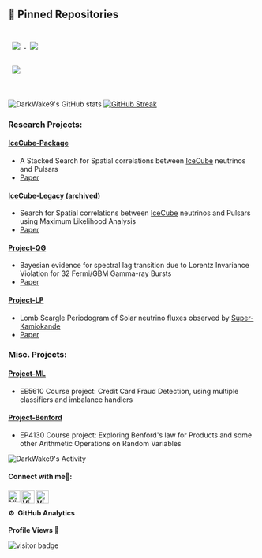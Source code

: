 ## 📌 Pinned Repositories
<p>
<br>

<a href="https://github.com/DarkWake9/IceCube-Package">
  <img align="center" style="margin:0.5rem" src="https://github-readme-stats.vercel.app/api/pin/?username=DarkWake9&repo=IceCube-Package&title_color=ffffff&text_color=c9cacc&icon_color=4AB197&bg_color=1A2B34" />
</a>

<be>

<a href="https://github.com/DarkWake9/Project-QG">
  <img align="center" style="margin:0.5rem" src="https://github-readme-stats.vercel.app/api/pin/?username=DarkWake9&repo=Project-QG&title_color=ffffff&text_color=c9cacc&icon_color=4AB197&bg_color=1A2B34" />
</a>

<br>
<br>

<a href="https://github.com/DarkWake9/Project-LP">
  <img align="center" style="margin:0.5rem" src="https://github-readme-stats.vercel.app/api/pin/?username=DarkWake9&repo=Project-LP&title_color=ffffff&text_color=c9cacc&icon_color=4AB197&bg_color=1A2B34" />
</a>

</p>
<br>

<p align="center">
    
![DarkWake9's GitHub stats](https://github-readme-stats.vercel.app/api?username=DarkWake9&show_icons=true&theme=cobalt)        [![GitHub Streak](https://github-readme-streak-stats.herokuapp.com?user=DarkWake9&theme=cobalt)](https://git.io/streak-stats)

</p>
<!--## My ➡︎ [Github Pages](https://DarkWake9.github.io/My-Github-Pages/)
- [All ➤ Github Project](https://github.com/DarkWake9?tab=repositories)-->


### Research Projects:

#### [IceCube-Package](https://github.com/DarkWake9/IceCube-Package)
- A Stacked Search for Spatial correlations between [IceCube](https://icecube.wisc.edu/) neutrinos and Pulsars
- [Paper](https://arxiv.org/abs/2306.03427)


#### [IceCube-Legacy (archived)](https://github.com/DarkWake9/Project-IceCube-Legacy)
- Search for Spatial correlations between [IceCube](https://icecube.wisc.edu/) neutrinos and Pulsars using Maximum Likelihood Analysis
- [Paper](https://doi.org/10.1088/1475-7516/2022/12/002)

#### [Project-QG](https://github.com/DarkWake9/Project-QG)
- Bayesian evidence for spectral lag transition due to Lorentz Invariance Violation for 32 Fermi/GBM Gamma-ray Bursts
- [Paper](https://doi.org/10.1016/j.jheap.2023.10.001)

#### [Project-LP](https://github.com/DarkWake9/Project-LP)
- Lomb Scargle Periodogram of Solar neutrino fluxes observed by [Super-Kamiokande](https://www-sk.icrr.u-tokyo.ac.jp/en/sk/)
- [Paper](https://arxiv.org/abs/2402.11258)

### Misc. Projects:

#### [Project-ML](https://github.com/DarkWake9/Project-ML)
- EE5610 Course project: Credit Card Fraud Detection, using multiple classifiers and imbalance handlers

#### [Project-Benford](https://github.com/DarkWake9/Project-Benford)
- EP4130 Course project: Exploring Benford's law for Products and some other Arithmetic Operations on Random Variables


![DarkWake9's Activity](https://github-readme-activity-graph.vercel.app/graph?username=DarkWake9&custom_title=Darkwake9's%20%20Activity&bg_color=0D1117&color=7F3FBF&line=7F3FBF&point=7F3FBF&area_color=FFFFFF&title_color=FFFFFF&area=true)


<h4> Connect with me🤝: <h4>
  </hr>
  <a href="https://www.linkedin.com/in/vibhavasu-pasumarti-426017263/">
   <img align="left" alt=" Vibhavasu Pasumarti | Linkedin" width="24px" src="https://www.vectorlogo.zone/logos/linkedin/linkedin-icon.svg" />
  </a>
  <a href="mailto:vibhavasu2018@gmail.com">
    <img align="left" alt="Vibhavasu Pasumarti | Gmail" width="26px" src="https://www.vectorlogo.zone/logos/gmail/gmail-icon.svg" />
  </a>
  <a href="https://github.com/DarkWake9">
    <img align="left" alt="Vibhavasu Pasumarti | Github" width="26px" src="https://www.vectorlogo.zone/logos/github/github-tile.svg" />
  </a>
  <br>

#### ⚙️ &nbsp;GitHub Analytics
<p align="left"><b>Profile Views 🔎 </b></p>
<p align="left"><img src="https://profile-counter.glitch.me/DarkWake9/count.svg" alt="visitor badge"/></p>
